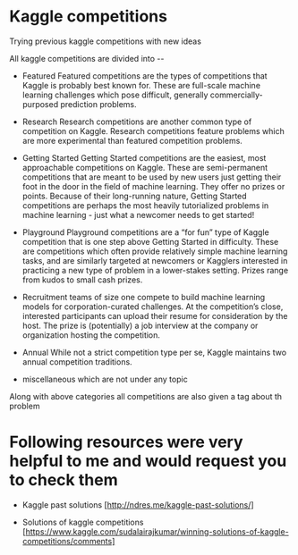 # Kaggle competitions

Trying previous kaggle competitions with new ideas

All kaggle competitions are divided into --

- Featured
  Featured competitions are the types of competitions that Kaggle is probably best known for. These are full-scale machine learning challenges which pose difficult, generally commercially-purposed prediction problems.

- Research
  Research competitions are another common type of competition on Kaggle. Research competitions feature problems which are more experimental than featured competition problems.

- Getting Started
  Getting Started competitions are the easiest, most approachable competitions on Kaggle. These are semi-permanent competitions that are meant to be used by new users just getting their foot in the door in the field of machine learning. They offer no prizes or points. Because of their long-running nature, Getting Started competitions are perhaps the most heavily tutorialized problems in machine learning - just what a newcomer needs to get started!

- Playground
  Playground competitions are a “for fun” type of Kaggle competition that is one step above Getting Started in difficulty. These are competitions which often provide relatively simple machine learning tasks, and are similarly targeted at newcomers or Kagglers interested in practicing a new type of problem in a lower-stakes setting. Prizes range from kudos to small cash prizes.

- Recruitment
  teams of size one compete to build machine learning models for corporation-curated challenges. At the competition’s close, interested participants can upload their resume for consideration by the host. The prize is (potentially) a job interview at the company or organization hosting the competition.

- Annual
  While not a strict competition type per se, Kaggle maintains two annual competition traditions.

- miscellaneous
  which are not under any topic

Along with above categories all competitions are also given a tag about th problem

# Following resources were very helpful to me and would request you to check them

- Kaggle past solutions [http://ndres.me/kaggle-past-solutions/]

- Solutions of kaggle competitions [https://www.kaggle.com/sudalairajkumar/winning-solutions-of-kaggle-competitions/comments]
